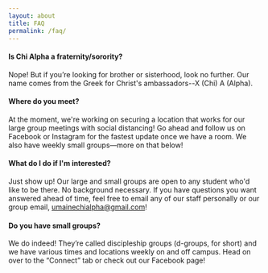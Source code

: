 ```yaml
---
layout: about
title: FAQ
permalink: /faq/
---
```


#### Is Chi Alpha a fraternity/sorority?

Nope! But if you’re looking for brother or sisterhood, look no further. Our name comes from the Greek for Christ's ambassadors--X (Chi) A (Alpha).

#### Where do you meet?

At the moment, we're working on securing a location that works for our large group meetings with social distancing! Go ahead and follow us on Facebook or Instagram for the fastest update once we have a room. We also have weekly small groups—more on that below!

#### What do I do if I'm interested?

Just show up! Our large and small groups are open to any student who'd like to be there. No background necessary. If you have questions you want answered ahead of time, feel free to email any of our staff personally or our group email, umainechialpha@gmail.com!

#### Do you have small groups?

We do indeed! They’re called discipleship groups (d-groups, for short) and we have various times and locations weekly on and off campus. Head on over to the “Connect” tab or check out our Facebook page!
